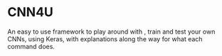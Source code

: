 # CNN4U
An easy to use framework to play around with , train and test your own CNNs, using Keras, with explanations along the way for what each command does. 
